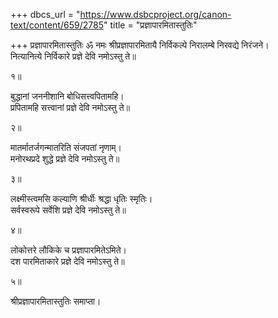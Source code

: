 +++
dbcs_url = "https://www.dsbcproject.org/canon-text/content/659/2785"
title = "प्रज्ञापारमितास्तुतिः"

+++
प्रज्ञापारमितास्तुतिः
ॐ नमः श्रीप्रज्ञापारमितायै
निर्विकल्पे निरालम्बे निरवद्ये निरंजने।  
नित्यानित्ये निर्विकारे प्रज्ञे देवि नमोऽस्तु ते॥

१॥

बुद्धानां जननीशानि बोधिसत्त्वपितामहि।  
प्रपितामहि सत्त्वानां प्रज्ञे देवि नमोऽस्तु ते॥

२॥

मातर्मातर्जगन्मातरिति संजपतां नृणाम्।  
मनोरथप्रदे शुद्धे प्रज्ञे देवि नमोऽस्तु ते॥

३॥

लक्ष्मीस्त्वमसि कल्याणि श्रीर्धीः श्रद्धा धृतिः स्मृतिः।  
सर्वस्वरूपे सर्वेशि प्रज्ञे देवि नमोऽस्तु ते॥

४॥

लोकोत्तरे लौकिके च प्रज्ञापारमितेऽमिते।  
दश पारमिताकारे प्रज्ञे देवि नमोऽस्तु ते॥

५॥

श्रीप्रज्ञापारमितास्तुतिः समाप्ता।  
